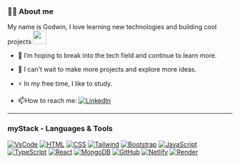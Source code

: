 

### 👨‍💻 About me
My name is Godwin, I love learning new technologies and building cool projects <img src="https://media.giphy.com/media/WUlplcMpOCEmTGBtBW/giphy.gif" width="30"> 
- :telescope: I’m hoping to break into the tech field and continue to learn more.

- :seedling: I can't wait to make more projects and explore more ideas.

- :zap: In my free time, I like to study.

- :mailbox:How to reach me: [![LinkedIn](https://img.shields.io/badge/LinkedIn-0077B5?style=for-the-badge&logo=linkedin&logoColor=white)](https://www.linkedin.com/in/godwinona007/)

---

### myStack - Languages & Tools

[![VsCode](https://img.shields.io/badge/Visual%20Studio%20Code-007ACC.svg?style=for-the-badge&logo=Visual-Studio-Code&logoColor=white)]()
[![HTML](https://img.shields.io/badge/HTML5-E34F26.svg?style=for-the-badge&logo=HTML5&logoColor=white)]()
[![CSS](https://img.shields.io/badge/CSS3-1572B6.svg?style=for-the-badge&logo=CSS3&logoColor=white)]()
[![Tailwind](https://img.shields.io/badge/Tailwind%20CSS-06B6D4.svg?style=for-the-badge&logo=Tailwind-CSS&logoColor=white)]()
[![Bootstrap](https://img.shields.io/badge/Bootstrap-7952B3.svg?style=for-the-badge&logo=Bootstrap&logoColor=white)]()
[![JavaScript](https://img.shields.io/badge/JavaScript-F7DF1E.svg?style=for-the-badge&logo=JavaScript&logoColor=black)]()
[![TypeScript](https://img.shields.io/badge/TypeScript-3178C6.svg?style=for-the-badge&logo=TypeScript&logoColor=white)]()
[![React](https://img.shields.io/badge/React-61DAFB.svg?style=for-the-badge&logo=React&logoColor=black)]()
[![MongoDB](https://img.shields.io/badge/MongoDB-47A248.svg?style=for-the-badge&logo=MongoDB&logoColor=white)]()
[![GitHub](https://img.shields.io/badge/GitHub-181717.svg?style=for-the-badge&logo=GitHub&logoColor=white)]()
[![Netlify](https://img.shields.io/badge/Netlify-00C7B7.svg?style=for-the-badge&logo=Netlify&logoColor=white)]()
[![Render](https://img.shields.io/badge/Render-46E3B7.svg?style=for-the-badge&logo=Render&logoColor=white)]()






